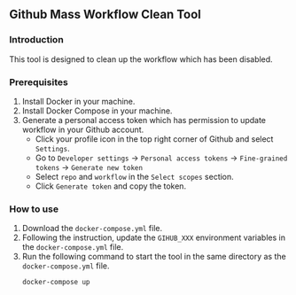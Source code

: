 ## Github Mass Workflow Clean Tool

### Introduction  
This tool is designed to clean up the workflow which has been disabled.  

### Prerequisites
1.  Install Docker in your machine.  
2.  Install Docker Compose in your machine.  
3.  Generate a personal access token which has permission to update workflow in your Github account.
    -   Click your profile icon in the top right corner of Github and select `Settings`.
    -   Go to `Developer settings` -> `Personal access tokens` ->  `Fine-grained tokens` -> `Generate new token`  
    -   Select `repo` and `workflow` in the `Select scopes` section.  
    -   Click `Generate token` and copy the token.

### How to use
1. Download the `docker-compose.yml` file.
2. Following the instruction, update the `GIHUB_XXX` environment variables in the `docker-compose.yml` file.
3. Run the following command to start the tool in the same directory as the `docker-compose.yml` file.
    ```shell
    docker-compose up
    ```

